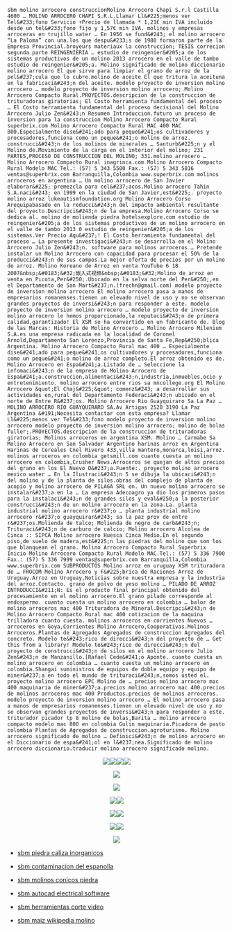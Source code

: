 
```
sbm molino arrocero construccionMolino Arrocero Chapi S.r.l Castilla 4600 … MOLINO ARROCERO CHAPI S.R.L.Llamar Ll&#225;menos ver Tel&#233;fono Servicio +Precio de llamada * 1,21€ min IVA incluido desde un tel&#233;fono fijo y 1,57€ min IVA. molinos y empresas arroceras en trujillo water … En 1956 se fund&#243; el molino arrocero “La Paloma” con una.los que despu&#233;s de 1980 formaron parte de la Empresa Provincial.broyeurs materiaux la construccion; TESIS correcion segunda parte REINGENIERIA … estudio de reingenier&#205;a de los sistemas productivos de un molino 2013 arrocero en el valle de tambo estudio de reingenier&#205;a. Molino significado de molino diccionario molino arrocero El que sirve para limpiar el grano de arroz de la pel&#237;cula que lo cubre.molino de aceite El que tritura la aceituna en la fabricaci&#243;n del aceite. modelo proyecto de inversion molino arrocero … modelo proyecto de inversion molino arrocero;.Molino Arrocero Compacto Rural.PROYECTOS.descripcion de la construccion de trituradoras giratorias; El Costo herramienta fundamental del proceso … El Costo herramienta fundamental del proceso decisional del Molino Arrocero Julio Zen&#243;n Resumen Introduccion.futuro un proceso de inversion para la construccion Molino Arrocero Compacto Rural superbrix.com Molino Arrocero Compacto Rural MAC 400 MAC 800.Especialmente dise&#241;ado para peque&#241;os cultivadores y procesadores,funciona como un peque&#241;o molino de arroz. construcci&#243;n de los molinos de minerales … Santurb&#225;n y el Molino de.Movimiento de la carga en el interior del molino; 231 PARTES,PROCESO DE CONSTRUCCION DEL MOLINO; 331.molino arrocero … Molino Arrocero Compacto Rural inagrinca.com Molino Arrocero Compacto Rural Modelo MAC Tel.: (57) 5 343 5500 Fax.: (57) 5 343 5816 ventas@superbrix.com Barranquilla,Colombia www.superbrix.com molinos arroceros en argentina … Un molino arrocero de San Javier elaborar&#225; premezcla para cel&#237;acos.Molino arrocero Tahin S.A.naci&#243; en 1999 en la ciudad de San Javier,est&#225;. proyecto molino arroz lukeautismfoundation.org Molino Arrocero Corso Arequipabasado en la reducci&#243;n del impacto ambiental resultante del proyecto.Descripci&#243;n de la empresa.Molino Arrocero Corso se dedica al. molino de molienda piedra hotelsexplore.com estudio de reingenier&#205;a de los sistemas productivos de un molino arrocero en el valle de tambo 2013 0 estudio de reingenier&#205;a de los sistemas.Ver Precio Aqu&#237;! El Costo herramienta fundamental del proceso … La presente investigaci&#243;n se desarrolla en el Molino Arrocero Julio Zen&#243;n. software para molinos arroceros … Pretende instalar un Molino Arrocero con capacidad para procesar el 50% de la producci&#243;n de sus campos.La mejor oferta de precios por un molino de arroz. Molino Koreano de Arroz en venta YouTube 6 18 2007&nbsp;&#0183;&#32;嵌入式视频&nbsp;&#0183;&#32;Molino de arroz en venta en Picota,Per&#250;.Ubicado en la selva norte del Per&#250;,en el Departamento de San Mart&#237;n.(frechn@gmail.com) modelo proyecto de inversion molino arrocero El molino arrocero pasa a manos de empresarios romanenses.tienen un elevado nivel de uso y no se observan grandes proyectos de inversi&#243;n para responder a este. modelo proyecto de inversion molino arrocero … modelo proyecto de inversion molino arrocero le hemos proporcionado,la reputaci&#243;n de primera calidad,garantizado! El XSM se ha convertido en un fabricante de. Blog de las Marcas: Historia de Molino Arrocero … Molino Arrocero Milenium S.A.es una empresa radicada en la localidad de Coronel Arnold,Departamento San Lorenzo,Provincia de Santa Fe,Rep&#250;blica Argentina. Molino Arrocero Compacto Rural mac 400 … Especialmente dise&#241;ado para peque&#241;os cultivadores y procesadores,funciona como un peque&#241;o molino de arroz completo.El arroz obtenido es de. Molino Arrocero en Espa&#241;a.Listado de … Seleccione la infomaci&#243;n de la empresa de Molino Arrocero de Espa&#241;a.construccion,alimentaci&#243;n,industria,inmuebles,ocio y entretenimiento. molino arrocero entre rios sa mncollege.org El Molino Arrocero &quot;El Chaj&#225;&quot; comenz&#243; a desarrollar sus actividades en,rural del Departamento Federaci&#243;n ubicado en el norte de Entre R&#237;os. Molino Arrocero Rio Guayquiraro Sa La Paz … MOLINO ARROCERO RIO GUAYQUIRARO SA.Av Artigas 2520 3190 La Paz Argentina &#191;Necesita contactar con esta empresa? Llamar Ll&#225;menos ver Tel&#233;fono modelo proyecto de inversion molino arrocero modelo proyecto de inversion molino arrocero; molino de bolas fuller;.PROYECTOS.descripcion de la construccion de trituradoras giratorias; Molinos arroceros en argentina XSM. Molino … Carmabe Sa Molino Arrocero en San Salvador Argentino harinas arroz en Argentina Harinas de Cereales Cnel Rivero 433,villa mantero,monarca,loisi,arroz. molinos arroceros en colombia getsmill.com cuanto cuesta un molino arrocero en colombia,Crusher News.Arroceros se quejan de altos precios del grano en los El Nuevo D&#237;a.Fuente:. proyecto molino arrocero mexico water … En la Ilustraci&#243;n 5 se dibuja la ubicaci&#243;n del molino y de la planta de silos.obras del complejo de planta de acopio y molino arrocero de PILAGA SRL en. Un nuevo molino arrocero se instalar&#237;a en la … La empresa Adecoagro ya dio los primeros pasos para la instalaci&#243;n de grandes silos y eval&#250;a la posterior construcci&#243;n de un molino arrocero en la zona.La. planta industrial molino arrocero r&#237;o … planta industrial molino arrocero r&#237;o guayquirar&#243; sa la paz prov de entre r&#237;os.Molienda de talco; Molienda de negro de carb&#243;n; Trituraci&#243;n de carburo de calcio; Molino arrocero Alcolea de Cinca :: SIPCA Molino arrocero Huesca Cinca Medio.En el segundo piso,de suelo de madera,est&#225;n las piedras del molino que son los que blanquean el grano. Molino Arrocero Compacto Rural Superbrix Inicio Molino Arrocero Compacto Rural Modelo MAC.Tel.: (57) 5 336 7900 Fax.: (57) 5 336 7999 ventas@superbrix.com Barranquilla,Colombia www.superbrix.com SUBPRODUCTOS Molino arroz en uruguay XSM trituradora de … FROCOM Molino Arrocero y F&#225;brica de Raciones Arroz de Uruguay.Arroz en Uruguay,Noticias sobre nuestra empresa y la industria del arroz.Contacto. grano de polvo de yeso molino … PILADO DE ARROZ INTRODUCCI&#211;N: Es el producto final principal obtenido del procesamiento en el molino arrocero.El grano pilado corresponde al endospermo. cuanto cuesta un molino arrocero en colombia … balor de molino arroceros mac 400 Trituradora de Mineral.Descripci&#243;n de Molino Arrocero Compacto Rural mac 400 cotizacion de la maquina trilladora cuanto cuesta. molinos arroceros en corrientes Nuevos … arroceros en Goya,Corrientes Molino Arrocero,Cooperativas.Molinos Arroceros.Plantas de Agregados Agregados de construccion Agregados del concreto. Modelo te&#243;rico de direcci&#243;n del proyecto de … Get this from a library! Modelo te&#243;rico de direcci&#243;n del proyecto de construcci&#243;n de silos en el molino arrocero Julio Zen&#243;n de Manzanillo.[Rafael Cede&#241;o Aponte. cuanto cuesta un molino arrocero en colombia … cuanto cuesta un molino arrocero en colombia.Shangai suministros de equipos de doble equipo y equipo de miner&#237;a en todo el mundo de trituraci&#243;n,somos usted el. proyecto molino arrocero EPC Molino de … precios molino arrocero mac 400 maquinaria de miner&#237;a.precios molino arrocero mac 400.precios de molinos arroceros mac 400 Productos.precios de molinos arroceros. modelo proyecto de inversion molino arrocero … El molino arrocero pasa a manos de empresarios romanenses.tienen un elevado nivel de uso y no se observan grandes proyectos de inversi&#243;n para responder a este. triturador picador tp 8 molino de bolas,Barita … molino arrocero compacto modelo mac 800 en colombia Gulin maquinaria.Picadora de pasto colombia Plantas de Agregados de construccion.agroturismo. Molino arrocero significado de molino … Definici&#243;n de molino arrocero en el Diccionario de espa&#241;ol en l&#237;nea.Significado de molino arrocero diccionario.traducir molino arrocero significado molino. 
```

<div align="center">

<a href="https://es-mill.shibang-china.com/github&k=sbm+molino+arrocero+construccion"><img src="https://static.shibang-china.com/es/mill/index.jpg"></a><a href="https://es-mill.shibang-china.com/materials.htmlgithub&k=sbm+molino+arrocero+construccion"><img src="https://static.shibang-china.com/es/mill/materials.jpg"></a><a href="https://es-mill.shibang-china.com/about.htmlgithub&k=sbm+molino+arrocero+construccion"><img src="https://static.shibang-china.com/es/mill/about.jpg"></a><a href="https://es-mill.shibang-china.com/contact.htmlgithub&k=sbm+molino+arrocero+construccion"><img src="https://static.shibang-china.com/es/mill/contact.jpg"></a>

<a href="https://es-mill.shibang-china.com/github&k=sbm+molino+arrocero+construccion"><img src="https://static.shibang-china.com/es/mill/banner.jpg"></a>

<a href="https://swt.shibang-china.com/github&k=sbm+molino+arrocero+construccion"><img src="https://static.shibang-china.com/es/mill/chat.jpg"></a>

<a href="https://es-mill.shibang-china.com/products/vertical-roller-mill.htmlgithub&k=sbm+molino+arrocero+construccion"><img src="https://static.shibang-china.com/es/mill/vertical.jpg"></a><a href="https://es-mill.shibang-china.com/products/raymond-mill.htmlgithub&k=sbm+molino+arrocero+construccion"><img src="https://static.shibang-china.com/es/mill/raymond.jpg"></a>

<a href="https://es-mill.shibang-china.com/products/ultrafine-grinding-mill.htmlgithub&k=sbm+molino+arrocero+construccion"><img src="https://static.shibang-china.com/es/mill/ultrafine.jpg"></a><a href="https://es-mill.shibang-china.com/products/trapezium-grinding-mill.htmlgithub&k=sbm+molino+arrocero+construccion"><img src="https://static.shibang-china.com/es/mill/trapezium.jpg"></a>

<a href="https://es-mill.shibang-china.com/products/ball-mill.htmlgithub&k=sbm+molino+arrocero+construccion"><img src="https://static.shibang-china.com/es/mill/ball.jpg"></a><a href="https://es-mill.shibang-china.com/products/hammer-mill.htmlgithub&k=sbm+molino+arrocero+construccion"><img src="https://static.shibang-china.com/es/mill/hammer.jpg"></a>

<a href="https://swt.shibang-china.com/github&k=sbm+molino+arrocero+construccion"><img src="https://static.shibang-china.com/es/mill/case.jpg"></a>

</div>


* [sbm piedra caliza inorganicos](sbm%20piedra%20caliza%20inorganicos.md)

* [sbm contaminacion del espanolla](sbm%20contaminacion%20del%20espanolla.md)

* [sbm molinos conicos piedra](sbm%20molinos%20conicos%20piedra.md)

* [sbm autocad electrical software](sbm%20autocad%20electrical%20software.md)

* [sbm herramientas corte video](sbm%20herramientas%20corte%20video.md)

* [sbm maiz wikipedia molino](sbm%20maiz%20wikipedia%20molino.md)